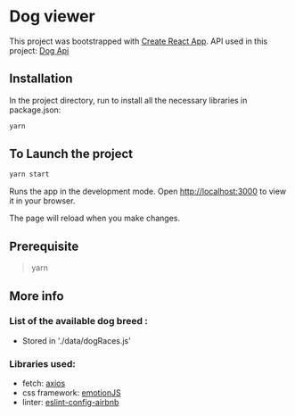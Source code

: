 # Dog viewer

This project was bootstrapped with [Create React App](https://github.com/facebook/create-react-app).
API used in this project: [Dog Api](https://dog.ceo/dog-api)

## Installation

In the project directory, run to install all the necessary libraries in package.json:

```bash
yarn
```

## To Launch the project

```bash
yarn start
```

Runs the app in the development mode.
Open [http://localhost:3000](http://localhost:3000) to view it in your browser.

The page will reload when you make changes.

## Prerequisite

> yarn

## More info

### List of the available dog breed :
- Stored in './data/dogRaces.js'

### Libraries used:

- fetch: [axios](https://yarnpkg.com/package/axios)
- css framework: [emotionJS](https://emotion.sh/docs/introduction)
- linter: [eslint-config-airbnb](https://yarnpkg.com/package/eslint-config-airbnb)

